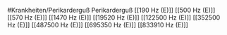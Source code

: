 #Krankheiten/Perikarderguß
Perikarderguß
[[190 Hz (E)]]
[[500 Hz (E)]]
[[570 Hz (E)]]
[[1470 Hz (E)]]
[[19520 Hz (E)]]
[[122500 Hz (E)]]
[[352500 Hz (E)]]
[[487500 Hz (E)]]
[[695350 Hz (E)]]
[[833910 Hz (E)]]